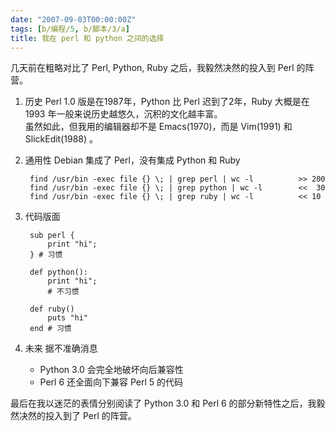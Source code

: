 ```yaml
---
date: "2007-09-03T00:00:00Z"
tags: [b/编程/5, b/脚本/3/a]
title: 我在 perl 和 python 之间的选择
---
```


几天前在粗略对比了 Perl, Python, Ruby 之后，我毅然决然的投入到 Perl 的阵营。
 
1. 历史
   Perl 1.0 版是在1987年，Python 比 Perl 迟到了2年，Ruby 大概是在 1993 年一般来说历史越悠久，沉积的文化越丰富。\
    虽然如此，但我用的编辑器却不是 Emacs(1970)，而是 Vim(1991) 和 SlickEdit(1988) 。
 
2. 通用性
   Debian 集成了 Perl，没有集成 Python 和 Ruby

        find /usr/bin -exec file {} \; | grep perl | wc -l          >> 200 
        find /usr/bin -exec file {} \; | grep python | wc -l        <<  30
        find /usr/bin -exec file {} \; | grep ruby | wc -l          << 10
 
3. 代码版面

        sub perl {
            print "hi";
        } # 习惯
        
        def python():
            print "hi";
            # 不习惯
        
        def ruby()
            puts "hi"
        end # 习惯
 
4. 未来
   据不准确消息

   * Python 3.0 会完全地破坏向后兼容性
   * Perl 6 还全面向下兼容 Perl 5 的代码
 
最后在我以迷茫的表情分别阅读了 Python 3.0 和 Perl 6 的部分新特性之后，我毅然决然的投入到了 Perl 的阵营。</div>
